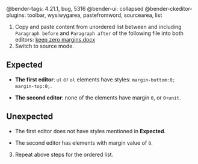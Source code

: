 @bender-tags: 4.21.1, bug, 5316
@bender-ui: collapsed
@bender-ckeditor-plugins: toolbar, wysiwygarea, pastefromword, sourcearea, list

1. Copy and paste content from unordered list between and including `Paragraph before` and `Paragraph after` of the following file into both editors:
[keep zero margins.docx](_assets/keep_zero_margins.docx)
2. Switch to source mode.

## Expected

* **The first editor**: `ul` or `ol` elements have styles: ```margin-bottom:0; margin-top:0;```.

* **The second editor**: none of the elements have margin `0`, or `0+unit`.

## Unexpected

* The first editor does not have styles mentioned in **Expected**.

* The second editor has elements with margin value of `0`.


3. Repeat above steps for the ordered list.
